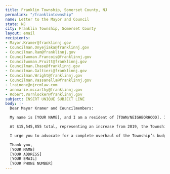 ```yaml
---
title: Franklin Township, Somerset County, NJ
permalink: "/franklintownship"
name: Letter to the Mayor and Council
state: NJ
city: Franklin Township, Somerset County
layout: email
recipients:
- Mayor.Kramer@franklinnj.gov
- Councilman.Onyejiaka@franklinnj.gov
- Councilman.Ram@franklinnj.gov
- Councilwoman.Francois@franklinnj.gov
- Councilwoman.Pruitt@franklinnj.gov
- Councilman.Chase@franklinnj.gov
- Councilman.Galtieri@franklinnj.gov
- Councilman.Wright@franklinnj.gov
- Councilman.Vassanella@franklinnj.gov
- lrainone@njrcmlaw.com
- annmarie.mccarthy@franklinnj.gov
- Robert.Vornlocker@franklinnj.gov
subject: INSERT UNIQUE SUBJECT LINE
body: |-
  Dear Mayor Kramer and Councilmembers:

  My name is [YOUR NAME], and I am a resident of [TOWN/NEIGHBORHOOD]. In light of the urgent movement for Black lives happening across our nation, I am writing to urge you to advocate for a meaningful reallocation of the Township's expenditures away from policing, and towards social programs that more effectively meet critical community needs. I know that the Franklin Police Department have pledged to pursue more community policing initiatives. This is insufficient: the entire system of policing is broken and ineffective, and must be replaced with something else.

  At $15,545,855 total, representing an increase from 2019, the Township’s amended 2020 budget for policing dwarfs its other appropriations. For example, the allocation for public works totals under $4 million, and the budget for health and human services does not even reach $1 million. If we really don’t need as much as $1 million for health and human services (doubtful, especially in light of the COVID-19 pandemic), how could we possibly need over $15 million for police? Franklin’s population is 28.1% African American. Given that racial inequities persist throughout the nation, and that police have proven to be a dire public health threat for Black Americans, it is unconscionable to continue to fund police at these disproportionate levels.

  I urge you to advocate for a complete overhaul of the Township’s budget that directs at least $10 million away from policing. All over the country, concerned residents are calling for budgets that truly represent the people’s needs. In a global pandemic, it is all the more critical to invest funds in areas like “Community Resources/Public Assistance,” which is currently slated to receive less than $300,000. I urge you to revise the FY 2020 budget to reflect these demands, and show that Franklin Township is committed to true public safety for its Black population and all of its residents.

  Thank you,
  [YOUR NAME]
  [YOUR ADDRESS]
  [YOUR EMAIL]
  [YOUR PHONE NUMBER]
---
```


